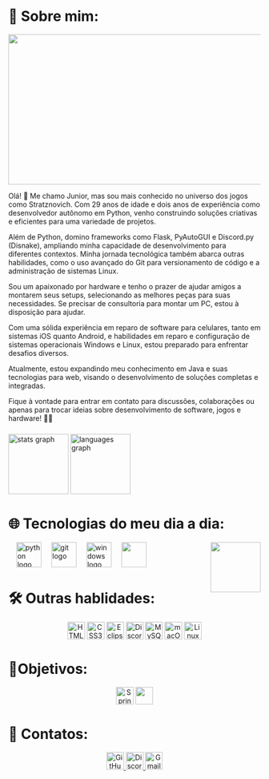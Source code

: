 



# 🚀 Sobre mim:

<div align="center">
  <img src="https://images8.alphacoders.com/987/987256.png" width="1920" height="300">
</div>

Olá! 👋 Me chamo Junior, mas sou mais conhecido no universo dos jogos como Stratznovich. Com 29 anos de idade e dois anos de experiência como desenvolvedor autônomo em Python, venho construindo soluções criativas e eficientes para uma variedade de projetos.

Além de Python, domino frameworks como Flask, PyAutoGUI e Discord.py (Disnake), ampliando minha capacidade de desenvolvimento para diferentes contextos. Minha jornada tecnológica também abarca outras habilidades, como o uso avançado do Git para versionamento de código e a administração de sistemas Linux.

Sou um apaixonado por hardware e tenho o prazer de ajudar amigos a montarem seus setups, selecionando as melhores peças para suas necessidades. Se precisar de consultoria para montar um PC, estou à disposição para ajudar.

Com uma sólida experiência em reparo de software para celulares, tanto em sistemas iOS quanto Android, e habilidades em reparo e configuração de sistemas operacionais Windows e Linux, estou preparado para enfrentar desafios diversos.

Atualmente, estou expandindo meu conhecimento em Java e suas tecnologias para web, visando o desenvolvimento de soluções completas e integradas.

Fique à vontade para entrar em contato para discussões, colaborações ou apenas para trocar ideias sobre desenvolvimento de software, jogos e hardware! 💬✨
###

###

<div align="left">
  <img src="https://github-readme-stats.vercel.app/api?username=stratznovich&hide_title=false&hide_rank=false&show_icons=true&include_all_commits=true&count_private=true&disable_animations=false&theme=dracula&locale=en&hide_border=false" height="120" alt="stats graph"  />
  <img src="https://github-readme-stats.vercel.app/api/top-langs?username=stratznovich&locale=en&hide_title=false&layout=compact&card_width=320&langs_count=5&theme=dracula&hide_border=false" height="120" alt="languages graph"  />
</div>

###

# 🌐 Tecnologias do meu dia a dia:

<img align="right" height="100" src="https://media.discordapp.net/attachments/1059924413916651633/1234870755032830003/octocat-1714430968350.png?ex=66324e82&is=6630fd02&hm=36f04ecf0d26626a12d88c268164716c9b0ab9e6d7d9dbb9ded7324d33c9641e&=&format=webp&quality=lossless&width=662&height=662"  />



<div align="left">
  
  
  <img width="12" />
  <img src="https://icongr.am/devicon/python-original.svg?size=80&color=currentColor" height="50" alt="python logo"  />
  <img width="12" />
  <img src="https://icongr.am/devicon/git-original.svg?size=80&color=currentColor" height="50" alt= "git logo" />
  <img width="12"/>
  <img src="https://icongr.am/devicon/windows8-original.svg?size=128&color=currentColor" height="50" alt="windows logo"/>
  <img width="12"/>
  <img src="https://icongr.am/devicon/visualstudio-plain.svg?size=128&color=currentColor" height="50"/>
</div>

###

# 🛠️ Outras hablidades: 
<div align="center">
  <img src="https://img.shields.io/badge/HTML5-E34F26?logo=html5&logoColor=fff&style=for-the-badge" height="35" alt="HTML5 Badge"/>
  <img src="https://img.shields.io/badge/CSS3-1572B6?logo=css3&logoColor=fff&style=for-the-badge" height="35" alt="CSS3 Badge"/>
  <img src="https://img.shields.io/badge/Eclipse%20IDE-2C2255?logo=eclipseide&logoColor=fff&style=for-the-badge" height="35"
   alt="Eclipse IDE Badge"/>
  <img src="https://img.shields.io/badge/Discord-5865F2?logo=discord&logoColor=fff&style=for-the-badge" height="35" alt="Discord Badge">
  <img src="https://img.shields.io/badge/MySQL-4479A1?logo=mysql&logoColor=fff&style=for-the-badge" height="35" alt="MySQL Badge">
  <img src="https://img.shields.io/badge/macOS-000?logo=macos&logoColor=fff&style=for-the-badge" alt="macOS Badge" height="35">
  <img src="https://img.shields.io/badge/Linux-FCC624?logo=linux&logoColor=000&style=for-the-badge" alt="Linux Badge" height="35">
</div> 

###

# 🎯Objetivos:

<div align="center">
   <img src="https://img.shields.io/badge/Spring%20Boot-6DB33F?logo=springboot&logoColor=fff&style=for-the-badge" alt="Spring Boot Badge" height="35">
   <img src="https://img.shields.io/badge/Java-ED8B00?style=for-the-badge&logo=openjdk&logoColor=white" height="35">
</div>

###

# 📳 Contatos:
<div align="center">
<a href="https://github.com/stratznovich">
 <img src="https://img.shields.io/badge/GitHub-181717?logo=github&logoColor=fff&style=for-the-badge" alt="GitHub Badge" height="35"/>
 <img src="https://img.shields.io/badge/Discord-5865F2?logo=discord&logoColor=fff&style=for-the-badge" alt="Discord Badge" title="stratznovich" height="35"/>
 <img src="https://img.shields.io/badge/Gmail-EA4335?logo=gmail&logoColor=fff&style=for-the-badge" alt="Gmail Badge" title="juniorsouzaprod@gmail.com" height="35"/>

</a>


</div>




